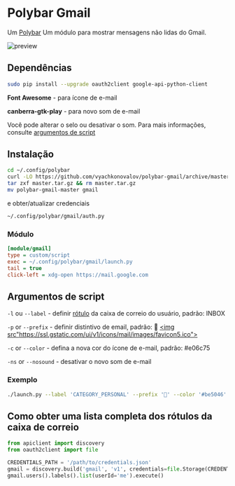 # Polybar Gmail

Um [Polybar](https://github.com/jaagr/polybar) Um módulo para mostrar mensagens não lidas do Gmail.

![preview](https://github.com/vyachkonovalov/polybar-gmail/raw/master/preview.png)

## Dependências

```sh
sudo pip install --upgrade oauth2client google-api-python-client
```

**Font Awesome** - para ícone de e-mail

**canberra-gtk-play** - para novo som de e-mail

Você pode alterar o selo ou desativar o som. Para mais informações, consulte [argumentos de script](#script-arguments)

## Instalação

```sh
cd ~/.config/polybar
curl -LO https://github.com/vyachkonovalov/polybar-gmail/archive/master.tar.gz
tar zxf master.tar.gz && rm master.tar.gz
mv polybar-gmail-master gmail
```

e obter/atualizar credenciais

```sh
~/.config/polybar/gmail/auth.py
```

### Módulo

```ini
[module/gmail]
type = custom/script
exec = ~/.config/polybar/gmail/launch.py
tail = true
click-left = xdg-open https://mail.google.com
```

## Argumentos de script

`-l` ou `--label` - definir [rótulo](https://developers.google.com/gmail/api/v1/reference/users/labels/list) da caixa de correio do usuário, padrão: INBOX

`-p` or `--prefix` - definir distintivo de email, padrão:  <a href="https://pag.ae/bfxkQW"><img src"https://ssl.gstatic.com/ui/v1/icons/mail/images/favicon5.ico"></a>

`-c` or `--color` - defina a nova cor do ícone de e-mail, padrão: #e06c75

`-ns` or `--nosound` - desativar o novo som de e-mail

### Exemplo

```sh
./launch.py --label 'CATEGORY_PERSONAL' --prefix '📧' --color '#be5046' --nosound
```

## Como obter uma lista completa dos rótulos da caixa de correio

```python
from apiclient import discovery
from oauth2client import file

CREDENTIALS_PATH = '/path/to/credentials.json'
gmail = discovery.build('gmail', 'v1', credentials=file.Storage(CREDENTIALS_PATH).get())
gmail.users().labels().list(userId='me').execute()
```

